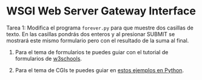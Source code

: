 # WSGI Web Server Gateway Interface

Tarea 1: Modifica el programa `forever.py` para que muestre dos casillas de texto.
En las casillas pondrás dos enteros y al presionar SUBMIT se mostrará este mismo formulario pero con el resultado de la suma al final.

1. Para el tema de formularios te puedes guiar con el tutorial de formularios de [w3schools](http://www.w3schools.com/html/html_forms.asp).

1. Para el tema de CGIs te puedes guiar en [estos ejemplos en Python](http://anh.cs.luc.edu/python/hands-on/3.1/handsonHtml/dynamic.html).
